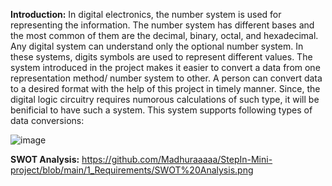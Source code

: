 **Introduction:** In digital electronics, the number system is used for representing the information. The number system has different bases and the most common of them are the decimal, binary, octal, and hexadecimal. Any digital system can understand only the optional number system. In these systems, digits symbols are used to represent different values. The system introduced in the project makes it easier to convert a data from one representation method/ number system to other. A person can convert data to a desired format with the help of this project in timely manner. Since, the digital logic circuitry requires numorous calculations of such type, it will be benificial to have such a system. This system supports following types of data conversions: 





![image](https://user-images.githubusercontent.com/80566521/114318753-16e67380-9b2c-11eb-8b23-4bc4af3ca7fa.png)


**SWOT Analysis:** https://github.com/Madhuraaaaa/StepIn-Mini-project/blob/main/1_Requirements/SWOT%20Analysis.png
